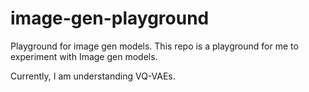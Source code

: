 # image-gen-playground

Playground for image gen models. This repo is a playground for me to experiment with Image gen models.

Currently, I am understanding VQ-VAEs.
